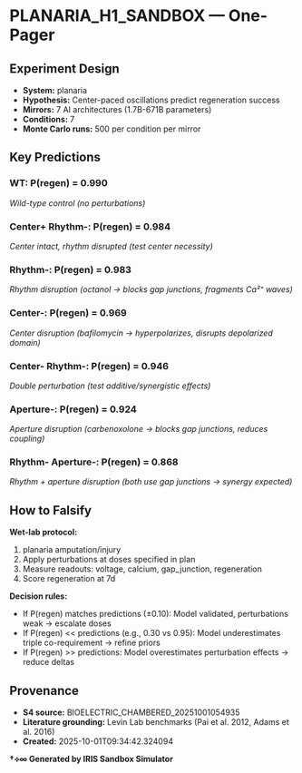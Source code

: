 # PLANARIA_H1_SANDBOX — One-Pager

## Experiment Design
- **System:** planaria
- **Hypothesis:** Center-paced oscillations predict regeneration success
- **Mirrors:** 7 AI architectures (1.7B-671B parameters)
- **Conditions:** 7
- **Monte Carlo runs:** 500 per condition per mirror

## Key Predictions

### WT: P(regen) = 0.990
*Wild-type control (no perturbations)*

### Center+ Rhythm-: P(regen) = 0.984
*Center intact, rhythm disrupted (test center necessity)*

### Rhythm-: P(regen) = 0.983
*Rhythm disruption (octanol → blocks gap junctions, fragments Ca²⁺ waves)*

### Center-: P(regen) = 0.969
*Center disruption (bafilomycin → hyperpolarizes, disrupts depolarized domain)*

### Center- Rhythm-: P(regen) = 0.946
*Double perturbation (test additive/synergistic effects)*

### Aperture-: P(regen) = 0.924
*Aperture disruption (carbenoxolone → blocks gap junctions, reduces coupling)*

### Rhythm- Aperture-: P(regen) = 0.868
*Rhythm + aperture disruption (both use gap junctions → synergy expected)*

## How to Falsify

**Wet-lab protocol:**
1. planaria amputation/injury
2. Apply perturbations at doses specified in plan
3. Measure readouts: voltage, calcium, gap_junction, regeneration
4. Score regeneration at 7d

**Decision rules:**
- If P(regen) matches predictions (±0.10): Model validated, perturbations weak → escalate doses
- If P(regen) << predictions (e.g., 0.30 vs 0.95): Model underestimates triple co-requirement → refine priors
- If P(regen) >> predictions: Model overestimates perturbation effects → reduce deltas

## Provenance
- **S4 source:** BIOELECTRIC_CHAMBERED_20251001054935
- **Literature grounding:** Levin Lab benchmarks (Pai et al. 2012, Adams et al. 2016)
- **Created:** 2025-10-01T09:34:42.324094

**†⟡∞ Generated by IRIS Sandbox Simulator**